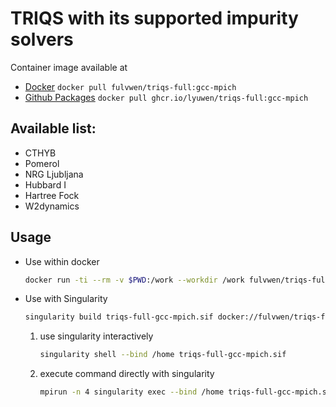 # TRIQS with its supported impurity solvers

Container image available at 
* [Docker](https://hub.docker.com/r/triqs-full) ``docker pull fulvwen/triqs-full:gcc-mpich``
* [Github Packages](https://github.com/lyuwen/triqs-docker/pkgs/container/triqs-full) ``docker pull ghcr.io/lyuwen/triqs-full:gcc-mpich``

## Available list:
* CTHYB
* Pomerol
* NRG Ljubljana
* Hubbard I
* Hartree Fock
* W2dynamics

## Usage

* Use within docker
    ```bash
    docker run -ti --rm -v $PWD:/work --workdir /work fulvwen/triqs-full:gcc-mpich python3 script.py
    ```

* Use with Singularity
    ```bash
    singularity build triqs-full-gcc-mpich.sif docker://fulvwen/triqs-full:gcc-mpich
    ```
    1. use singularity interactively
        ```bash
        singularity shell --bind /home triqs-full-gcc-mpich.sif
        ```
    2. execute command directly with singularity
        ```bash
        mpirun -n 4 singularity exec --bind /home triqs-full-gcc-mpich.sif python3 script.py
        ```
